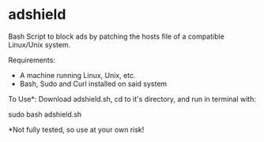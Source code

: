 # adshield
Bash Script to block ads by patching the hosts file of a compatible Linux/Unix system.


Requirements:
- A machine running Linux, Unix, etc.
- Bash, Sudo and Curl installed on said system

To Use*:
Download adshield.sh, cd to it's directory, and run in terminal with:



sudo bash adshield.sh



*Not fully tested, so use at your own risk!
